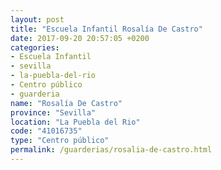 ```yaml
---
layout: post
title: "Escuela Infantil Rosalía De Castro"
date: 2017-09-20 20:57:05 +0200
categories:
- Escuela Infantil
- sevilla
- la-puebla-del-rio
- Centro público
- guarderia
name: "Rosalía De Castro"
province: "Sevilla"
location: "La Puebla del Rio"
code: "41016735"
type: "Centro público"
permalink: /guarderias/rosalia-de-castro.html
---
```

